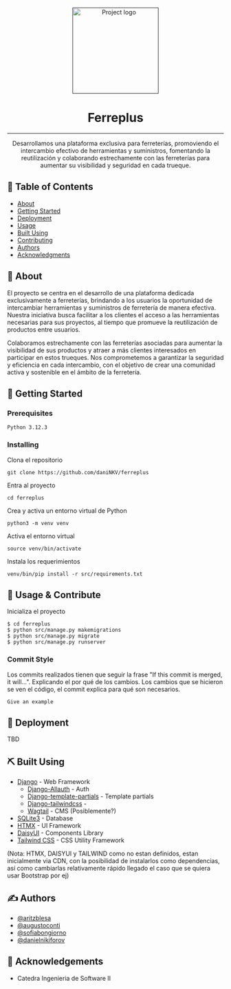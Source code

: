 <p align="center">
  <a href="" rel="noopener">
 <img width=200px height=200px src="https://imgur.com/a/rss3gcw" alt="Project logo"></a>
</p>

<h1 align="center">Ferreplus</h3>

<div align="center">

</div>

---

<p align="center"> Desarrollamos una plataforma exclusiva para ferreterías, promoviendo el intercambio efectivo de herramientas y suministros, fomentando la reutilización y colaborando estrechamente con las ferreterías para aumentar su visibilidad y seguridad en cada trueque.
    <br> 
</p>

## 📝 Table of Contents

- [About](#about)
- [Getting Started](#getting_started)
- [Deployment](#deployment)
- [Usage](#usage)
- [Built Using](#built_using)
- [Contributing](../CONTRIBUTING.md)
- [Authors](#authors)
- [Acknowledgments](#acknowledgement)

## 🧐 About <a name = "about"></a>

El proyecto se centra en el desarrollo de una plataforma dedicada exclusivamente a ferreterías, brindando a los usuarios la oportunidad de intercambiar herramientas y suministros de ferretería de manera efectiva. Nuestra iniciativa busca facilitar a los clientes el acceso a las herramientas necesarias para sus proyectos, al tiempo que promueve la reutilización de productos entre usuarios. 


Colaboramos estrechamente con las ferreterías asociadas para aumentar la visibilidad de sus productos y atraer a más clientes interesados en participar en estos trueques. Nos comprometemos a garantizar la seguridad y eficiencia en cada intercambio, con el objetivo de crear una comunidad activa y sostenible en el ámbito de la ferretería.

## 🏁 Getting Started <a name = "getting_started"></a>
### Prerequisites

```
Python 3.12.3
```

### Installing
Clona el repositorio
```
git clone https://github.com/daniNKV/ferreplus
```


Entra al proyecto
```
cd ferreplus
```


Crea y activa un entorno virtual de Python
```
python3 -m venv venv
```

Activa el entorno virtual
```
source venv/bin/activate
```

Instala los requerimientos
```
venv/bin/pip install -r src/requirements.txt
```


## 🔧 Usage & Contribute <a name = "Contribute"></a>

Inicializa el proyecto

```
$ cd ferreplus
$ python src/manage.py makemigrations
$ python src/manage.py migrate
$ python src/manage.py runserver
```


### Commit Style

Los commits realizados tienen que seguir la frase "If this commit is merged, it will...". Explicando el por qué de los cambios. Los cambios que se hicieron se ven el código, el commit explica para qué son necesarios.
```
Give an example
```

## 🚀 Deployment <a name = "deployment"></a>

TBD

## ⛏️ Built Using <a name = "built_using"></a>
- [Django](https://djangoproject.com/) - Web Framework
  - [Django-Allauth](https://docs.allauth.org/en/latest/) - Auth 
  - [Django-template-partials](https://github.com/carltongibson/django-template-partials) - Template partials
  - [Django-tailwindcss](https://django-tailwind.readthedocs.io/en/latest/index.html) - 
  - [Wagtail](https://wagtail.org/) - CMS (Posiblemente?)
- [SQLite3](https://www.sqlite.org/) - Database
- [HTMX](httsp://htmx.org) - UI Framework
- [DaisyUI](https://daisyui.com) - Components Library
- [Tailwind CSS](https://tailwindcss.com/) - CSS Utility Framework


(Nota: HTMX, DAISYUI y TAILWIND como no estan definidos, estan inicialmente via CDN, con la posibilidad de instalarlos como dependencias, así como cambiarlas relativamente rápido llegado el caso que se quiera usar Bootstrap por ej)

## ✍️ Authors <a name = "authors"></a>

- [@aritzblesa](https://github.com/) 
- [@augustoconti](https://github.com/) 
- [@sofiabongiorno](https://github.com/) 
- [@danielnikiforov](https://github.com/daniNKV) 

## 🎉 Acknowledgements <a name = "acknowledgement"></a>

- Catedra Ingenieria de Software II
